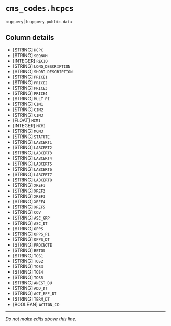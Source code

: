 # `cms_codes.hcpcs`
`bigquery`| `bigquery-public-data`

## Column details
* [STRING]    `HCPC`
* [STRING]    `SEQNUM`
* [INTEGER]   `RECID`
* [STRING]    `LONG_DESCRIPTION`
* [STRING]    `SHORT_DESCRIPTION`
* [STRING]    `PRICE1`
* [STRING]    `PRICE2`
* [STRING]    `PRICE3`
* [STRING]    `PRICE4`
* [STRING]    `MULT_PI`
* [STRING]    `CIM1`
* [STRING]    `CIM2`
* [STRING]    `CIM3`
* [FLOAT]     `MCM1`
* [INTEGER]   `MCM2`
* [STRING]    `MCM3`
* [STRING]    `STATUTE`
* [STRING]    `LABCERT1`
* [STRING]    `LABCERT2`
* [STRING]    `LABCERT3`
* [STRING]    `LABCERT4`
* [STRING]    `LABCERT5`
* [STRING]    `LABCERT6`
* [STRING]    `LABCERT7`
* [STRING]    `LABCERT8`
* [STRING]    `XREF1`
* [STRING]    `XREF2`
* [STRING]    `XREF3`
* [STRING]    `XREF4`
* [STRING]    `XREF5`
* [STRING]    `COV`
* [STRING]    `ASC_GRP`
* [STRING]    `ASC_DT`
* [STRING]    `OPPS`
* [STRING]    `OPPS_PI`
* [STRING]    `OPPS_DT`
* [STRING]    `PROCNOTE`
* [STRING]    `BETOS`
* [STRING]    `TOS1`
* [STRING]    `TOS2`
* [STRING]    `TOS3`
* [STRING]    `TOS4`
* [STRING]    `TOS5`
* [STRING]    `ANEST_BU`
* [STRING]    `ADD_DT`
* [STRING]    `ACT_EFF_DT`
* [STRING]    `TERM_DT`
* [BOOLEAN]   `ACTION_CD`

-------------------------------------------------------------------------------
*Do not make edits above this line.*
